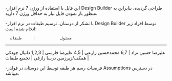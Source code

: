-این فایل با استفاده از ورژن 7 نرم افزار Design Builder طراحی گردیده، بنابراین به منظور باز نمودن فایل نیاز به حداقل ورژن 7 دارید.

-با تشکر از دوستان، ترسیم طبقات در نرم افزار Design Builder توسط افراد زیر انجام شده است:

      مسئول	          |     طبقات
_____________________________
علیرضا حسین نژاد  | 	6,7 
محمدحسین زارعی |	4,5
علیرضا فارسی       |	1,2,3
دانیال جودکی	 | همکف/زیرزمین
درسا رازقی           |  تجمیع طبقات  

-فرضیات رسم هر طبقه توسط این دوستان در فولدر Assumptions در دسترس میباشد.